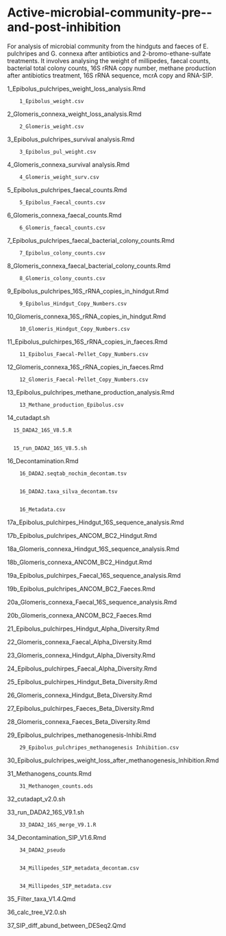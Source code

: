 # Active-microbial-community-pre--and-post-inhibition
For analysis of microbial community from the hindguts and faeces of E. pulchripes and G. connexa after antibiotics and 2-bromo-ethane-sulfate treatments. It involves analysing the weight of millipedes, faecal counts, bacterial total colony counts, 16S rRNA copy number, methane production after antibiotics treatment, 16S rRNA sequence, mcrA copy and RNA-SIP.


1_Epibolus_pulchripes_weight_loss_analysis.Rmd


        1_Epibolus_weight.csv

    
2_Glomeris_connexa_weight_loss_analysis.Rmd


        2_Glomeris_weight.csv

    
3_Epibolus_pulchripes_survival analysis.Rmd


        3_Epibolus_pul_weight.csv
    

4_Glomeris_connexa_survival analysis.Rmd


        4_Glomeris_weight_surv.csv

    
5_Epibolus_pulchripes_faecal_counts.Rmd


        5_Epibolus_Faecal_counts.csv
    

6_Glomeris_connexa_faecal_counts.Rmd


        6_Glomeris_faecal_counts.csv

    
7_Epibolus_pulchripes_faecal_bacterial_colony_counts.Rmd


        7_Epibolus_colony_counts.csv
    

8_Glomeris_connexa_faecal_bacterial_colony_counts.Rmd


        8_Glomeris_colony_counts.csv
    

9_Epibolus_pulchripes_16S_rRNA_copies_in_hindgut.Rmd


        9_Epibolus_Hindgut_Copy_Numbers.csv
    

10_Glomeris_connexa_16S_rRNA_copies_in_hindgut.Rmd


        10_Glomeris_Hindgut_Copy_Numbers.csv
    

11_Epibolus_pulchirpes_16S_rRNA_copies_in_faeces.Rmd


        11_Epibolus_Faecal-Pellet_Copy_Numbers.csv

    
12_Glomeris_connexa_16S_rRNA_copies_in_faeces.Rmd


        12_Glomeris_Faecal-Pellet_Copy_Numbers.csv

    
13_Epibolus_pulchripes_methane_production_analysis.Rmd


        13_Methane_production_Epibolus.csv

    
14_cutadapt.sh


      15_DADA2_16S_V8.5.R

  
      15_run_DADA2_16S_V8.5.sh

  
16_Decontamination.Rmd


        16_DADA2.seqtab_nochim_decontam.tsv

    
        16_DADA2.taxa_silva_decontam.tsv

    
        16_Metadata.csv

    
17a_Epibolus_pulchirpes_Hindgut_16S_sequence_analysis.Rmd


17b_Epibolus_pulchripes_ANCOM_BC2_Hindgut.Rmd


18a_Glomeris_connexa_Hindgut_16S_sequence_analysis.Rmd


18b_Glomeris_connexa_ANCOM_BC2_Hindgut.Rmd


19a_Epibolus_pulchirpes_Faecal_16S_sequence_analysis.Rmd


19b_Epibolus_pulchripes_ANCOM_BC2_Faeces.Rmd


20a_Glomeris_connexa_Faecal_16S_sequence_analysis.Rmd


20b_Glomeris_connexa_ANCOM_BC2_Faeces.Rmd


21_Epibolus_pulchirpes_Hindgut_Alpha_Diversity.Rmd


22_Glomeris_connexa_Faecal_Alpha_Diversity.Rmd


23_Glomeris_connexa_Hindgut_Alpha_Diversity.Rmd


24_Epibolus_pulchirpes_Faecal_Alpha_Diversity.Rmd


25_Epibolus_pulchirpes_Hindgut_Beta_Diversity.Rmd


26_Glomeris_connexa_Hindgut_Beta_Diversity.Rmd


27_Epibolus_pulchirpes_Faeces_Beta_Diversity.Rmd


28_Glomeris_connexa_Faeces_Beta_Diversity.Rmd


29_Epibolus_pulchripes_methanogenesis-Inhibi.Rmd


        29_Epibolus_pulchripes_methanogenesis Inhibition.csv

    
30_Epibolus_pulchripes_weight_loss_after_methanogenesis_Inhibition.Rmd

    
31_Methanogens_counts.Rmd


        31_Methanogen_counts.ods

    
32_cutadapt_v2.0.sh


33_run_DADA2_16S_V9.1.sh


        33_DADA2_16S_merge_V9.1.R

    
34_Decontamination_SIP_V1.6.Rmd


        34_DADA2_pseudo

    
        34_Millipedes_SIP_metadata_decontam.csv

    
        34_Millipedes_SIP_metadata.csv

    
35_Filter_taxa_V1.4.Qmd


36_calc_tree_V2.0.sh


37_SIP_diff_abund_between_DESeq2.Qmd
